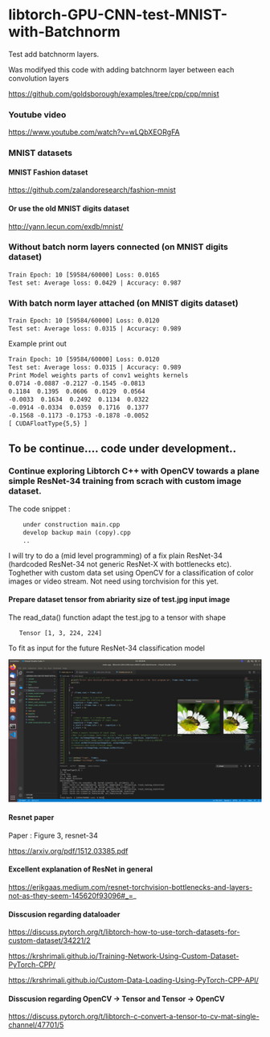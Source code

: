 # libtorch-GPU-CNN-test-MNIST-with-Batchnorm
Test add batchnorm layers.

Was modifyed this code with adding batchnorm layer between each convolution layers

https://github.com/goldsborough/examples/tree/cpp/cpp/mnist

### Youtube video
https://www.youtube.com/watch?v=wLQbXEORgFA

### MNIST datasets

#### MNIST Fashion dataset

https://github.com/zalandoresearch/fashion-mnist

#### Or use the old MNIST digits dataset

http://yann.lecun.com/exdb/mnist/

### Without batch norm layers connected (on MNIST digits dataset)

    Train Epoch: 10 [59584/60000] Loss: 0.0165
    Test set: Average loss: 0.0429 | Accuracy: 0.987

### With batch norm layer attached (on MNIST digits dataset)

    Train Epoch: 10 [59584/60000] Loss: 0.0120
    Test set: Average loss: 0.0315 | Accuracy: 0.989



Example print out

    Train Epoch: 10 [59584/60000] Loss: 0.0120
    Test set: Average loss: 0.0315 | Accuracy: 0.989
    Print Model weights parts of conv1 weights kernels
    0.0714 -0.0887 -0.2127 -0.1545 -0.0813
    0.1184  0.1395  0.0606  0.0129  0.0564
    -0.0033  0.1634  0.2492  0.1134  0.0322
    -0.0914 -0.0334  0.0359  0.1716  0.1377
    -0.1568 -0.1173 -0.1753 -0.1878 -0.0052
    [ CUDAFloatType{5,5} ]

## To be continue.... code under development..
### Continue exploring Libtorch C++ with OpenCV towards a plane simple ResNet-34 training from scrach with custom image dataset.

The code snippet :

        under construction main.cpp
        develop backup main (copy).cpp
        ..

I will try to do a (mid level programming) of a fix plain ResNet-34 (hardcoded ResNet-34 not generic ResNet-X with bottlenecks etc).
Toghether with custom data set using OpenCV for a classification of color images or video stream. Not need using torchvision for this yet.

#### Prepare dataset tensor from abriarity size of test.jpg input image

The read_data() function adapt the test.jpg to a tensor with shape 

       Tensor [1, 3, 224, 224]
        
To fit as input for the future ResNet-34 classification model

![](Prepare_1_3_224_224_tensor_from_test_jpg.png)

#### Resnet paper

Paper :
Figure 3, resnet-34

https://arxiv.org/pdf/1512.03385.pdf

#### Excellent explanation of ResNet in general

https://erikgaas.medium.com/resnet-torchvision-bottlenecks-and-layers-not-as-they-seem-145620f93096#_=_

#### Disscusion regarding dataloader

https://discuss.pytorch.org/t/libtorch-how-to-use-torch-datasets-for-custom-dataset/34221/2

https://krshrimali.github.io/Training-Network-Using-Custom-Dataset-PyTorch-CPP/

https://krshrimali.github.io/Custom-Data-Loading-Using-PyTorch-CPP-API/

#### Disscusion regarding OpenCV -> Tensor and Tensor -> OpenCV

https://discuss.pytorch.org/t/libtorch-c-convert-a-tensor-to-cv-mat-single-channel/47701/5

